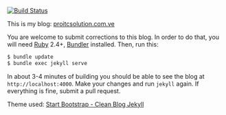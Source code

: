 [![Build Status](https://travis-ci.org/earth001/earth001.github.io.svg?branch=master)](https://travis-ci.org/earth001/earth001.github.io)

This is my blog: [proitcsolution.com.ve](https://proitcsolution.com.ve)

You are welcome to submit corrections to this blog. In order to do that,
you will need [Ruby](https://www.ruby-lang.org/en/) 2.4+,
[Bundler](https://bundler.io/) installed. Then, run this:

```bash
$ bundle update
$ bundle exec jekyll serve
```

In about 3-4 minutes of building you should be able to see the blog
at `http://localhost:4000`. Make your changes and run `jekyll` again. If
everything is fine, submit a pull request.

Theme used: [Start Bootstrap - Clean Blog Jekyll](https://startbootstrap.com/template-overviews/clean-blog-jekyll/)

